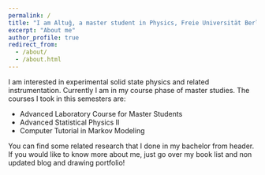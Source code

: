 ```yaml
---
permalink: /
title: "I am Altuğ, a master student in Physics, Freie Universität Berlin."
excerpt: "About me"
author_profile: true
redirect_from:
  - /about/
  - /about.html
---
```

I am interested in experimental solid state physics and related instrumentation. Currently I am in my course phase of master studies. The courses I took in this semesters are:

* Advanced Laboratory Course for Master Students
* Advanced Statistical Physics II
* Computer Tutorial in Markov Modeling

You can find some related research that I done in my bachelor from header. If you would like to know more about me, just go over my book list and non updated blog and drawing portfolio!
